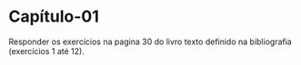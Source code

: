 # Capítulo-01
Responder os exercícios na pagina 30 do livro texto definido na bibliografia (exercícios 1 até 12).